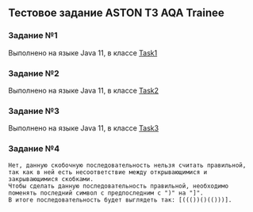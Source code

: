 ## Тестовое задание ASTON ТЗ AQA Trainee

### Задание №1
Выполнено на языке Java 11, в классе [Task1](https://github.com/AleksandrMuzhev/Muzhev_Java11_ASTON/blob/main/src/main/java/org/example/Task1.java)

### Задание №2
Выполнено на языке Java 11, в классе [Task2](https://github.com/AleksandrMuzhev/Muzhev_Java11_ASTON/blob/main/src/main/java/org/example/Task2.java)

### Задание №3
Выполнено на языке Java 11, в классе [Task3](https://github.com/AleksandrMuzhev/Muzhev_Java11_ASTON/blob/main/src/main/java/org/example/Task3.java)

### Задание №4
    Нет, данную скобочную последовательность нельзя считать правильной, так как в ней есть несоответствие между открывающимися и закрывающимися скобками.
    Чтобы сделать данную последовательность правильной, необходимо поменять последний символ с предпоследним с ")" на "]". 
    В итоге последовательность будет выглядеть так: [((())()(()))].
